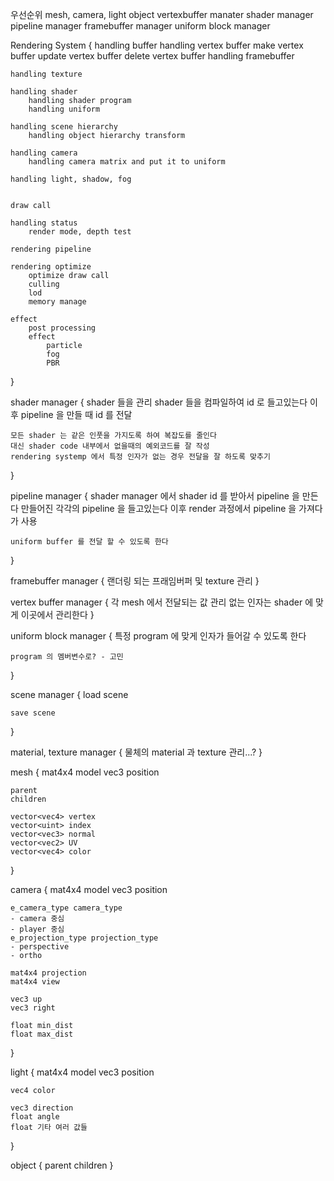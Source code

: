 우선순위
mesh, camera, light
object
vertexbuffer manater
shader manager
pipeline manager
framebuffer manager
uniform block manager

Rendering System
{
	handling buffer
		handling vertex buffer
			make vertex buffer
			update vertex buffer
			delete vertex buffer
		handling framebuffer

	handling texture

	handling shader
		handling shader program
		handling uniform

	handling scene hierarchy
		handling object hierarchy transform
	
	handling camera
		handling camera matrix and put it to uniform
	
	handling light, shadow, fog


	draw call

	handling status
		render mode, depth test

	rendering pipeline

	rendering optimize
		optimize draw call
		culling
		lod
		memory manage
	
	effect
		post processing
		effect
			particle
			fog
			PBR
}

shader manager
{
	shader 들을 관리
	shader 들을 컴파일하여 id 로 들고있는다
	이후 pipeline 을 만들 때 id 를 전달

	모든 shader 는 같은 인풋을 가지도록 하여 복잡도를 줄인다
	대신 shader code 내부에서 없을때의 예외코드를 잘 작성
	rendering systemp 에서 특정 인자가 없는 경우 전달을 잘 하도록 맞추기
}

pipeline manager
{
	shader manager 에서 shader id 를 받아서 pipeline 을 만든다
	만들어진 각각의 pipeline 을 들고있는다
	이후 render 과정에서 pipeline 을 가져다가 사용

	uniform buffer 를 전달 할 수 있도록 한다
}

framebuffer manager
{
	랜더링 되는 프래임버퍼 및 texture 관리
}

vertex buffer manager
{
	각 mesh 에서 전달되는 값 관리
	없는 인자는 shader 에 맞게 이곳에서 관리한다
}

uniform block manager
{
	특정 program 에 맞게 인자가 들어갈 수 있도록 한다

	program 의 멤버변수로? - 고민
}

scene manager
{
	load scene

	save scene
}

material, texture manager
{
	물체의 material 과 texture 관리...?
}

mesh
{
	mat4x4 model
	vec3 position

	parent
	children
	
	vector<vec4> vertex
	vector<uint> index
	vector<vec3> normal
	vector<vec2> UV
	vector<vec4> color
}

camera
{
	mat4x4 model
	vec3 position

	e_camera_type camera_type
	- camera 중심
	- player 중심
	e_projection_type projection_type
	- perspective
	- ortho

	mat4x4 projection
	mat4x4 view

	vec3 up
	vec3 right

	float min_dist
	float max_dist
}

light
{
	mat4x4 model
	vec3 position

	vec4 color

	vec3 direction
	float angle
	float 기타 여러 값들
}

object
{
	parent
	children
}